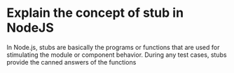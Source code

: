 # Explain the concept of stub in NodeJS

In Node.js, stubs are basically the programs or functions that are used for stimulating the module or component behavior. During any test cases, stubs provide the canned answers of the functions